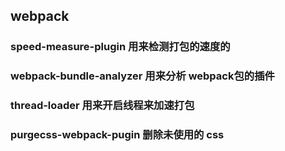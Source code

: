 ## webpack

### speed-measure-plugin  用来检测打包的速度的
### webpack-bundle-analyzer   用来分析 webpack包的插件
### thread-loader  用来开启线程来加速打包
### purgecss-webpack-pugin 删除未使用的 css
  